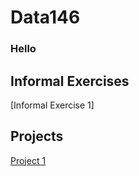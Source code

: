 # Data146

### Hello

## Informal Exercises
[Informal Exercise 1]

## Projects
[Project 1](https://samupdike.github.io/Data146/Project1.md)
